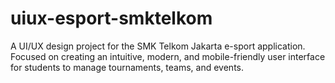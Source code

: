 # uiux-esport-smktelkom
A UI/UX design project for the SMK Telkom Jakarta e-sport application. Focused on creating an intuitive, modern, and mobile-friendly user interface for students to manage tournaments, teams, and events.

